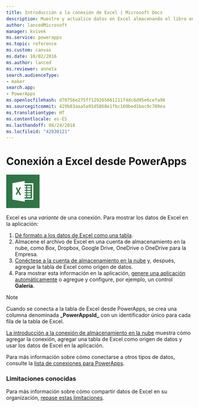 ```yaml
---
title: Introducción a la conexión de Excel | Microsoft Docs
description: Muestre y actualice datos en Excel almacenando el libro en una cuenta de almacenamiento en la nube y, después, conectándose a los datos desde la aplicación.
author: lancedMicrosoft
manager: kvivek
ms.service: powerapps
ms.topic: reference
ms.custom: canvas
ms.date: 10/02/2016
ms.author: lanced
ms.reviewer: anneta
search.audienceType:
- maker
search.app:
- PowerApps
ms.openlocfilehash: d70756e275ff129265661211f4dc6d95e6cefa96
ms.sourcegitcommit: 429b83aaa5a91d5868e1fbc169bed1bac0c709ea
ms.translationtype: HT
ms.contentlocale: es-ES
ms.lasthandoff: 08/24/2018
ms.locfileid: "42830121"
---
```

# <a name="connect-to-excel-from-powerapps"></a>Conexión a Excel desde PowerApps
![Excel](./media/connection-excel/excelicon.png)

Excel es una *variante* de una conexión. Para mostrar los datos de Excel en la aplicación:

1. [Dé formato a los datos de Excel como una tabla](https://support.office.com/article/Create-an-Excel-table-in-a-worksheet-E81AA349-B006-4F8A-9806-5AF9DF0AC664).
2. Almacene el archivo de Excel en una cuenta de almacenamiento en la nube, como Box, Dropbox, Google Drive, OneDrive o OneDrive para la Empresa.
3. [Conéctese a la cuenta de almacenamiento en la nube](../add-manage-connections.md) y, después, agregue la tabla de Excel como origen de datos.
4. Para mostrar esta información en la aplicación, [genere una aplicación automáticamente](../get-started-create-from-data.md) o agregue y configure, por ejemplo, un control **Galería**.

> [!NOTE]
> Cuando se conecta a la tabla de Excel desde PowerApps, se crea una columna denominada **\_PowerAppsId_** con un identificador único para cada fila de la tabla de Excel.

[La introducción a la conexión de almacenamiento en la nube](cloud-storage-blob-connections.md) muestra cómo agregar la conexión, agregar una tabla de Excel como origen de datos y usar los datos de Excel en la aplicación.

Para más información sobre cómo conectarse a otros tipos de datos, consulte la [lista de conexiones para PowerApps](../connections-list.md).

### <a name="known-limitations"></a>Limitaciones conocidas
Para más información sobre cómo compartir datos de Excel en su organización, [repase estas limitaciones](cloud-storage-blob-connections.md#sharing-excel-tables).


